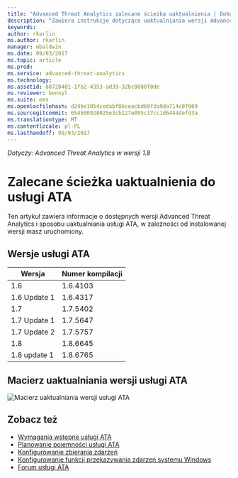 ```yaml
---
title: "Advanced Threat Analytics zalecane ścieżka uaktualnienia | Dokumentacja firmy Microsoft"
description: "Zawiera instrukcje dotyczące uaktualniania wersji Advanced Threat Analytics (ATA)."
keywords: 
author: rkarlin
ms.author: rkarlin
manager: mbaldwin
ms.date: 09/03/2017
ms.topic: article
ms.prod: 
ms.service: advanced-threat-analytics
ms.technology: 
ms.assetid: 88720401-1fb2-4353-ad39-32bc0088f0de
ms.reviewer: bennyl
ms.suite: ems
ms.openlocfilehash: d24be1054cedabf06ceacbd60f3a9da714c8f969
ms.sourcegitcommit: 654500928025e3cb127e095c17cc1d6444defd3a
ms.translationtype: MT
ms.contentlocale: pl-PL
ms.lasthandoff: 09/03/2017
---
```

*Dotyczy: Advanced Threat Analytics w wersji 1.8*

# <a name="recommended-upgrade-path-for-ata"></a>Zalecane ścieżka uaktualnienia do usługi ATA
Ten artykuł zawiera informacje o dostępnych wersji Advanced Threat Analytics i sposobu uaktualniania usługi ATA, w zależności od instalowanej wersji masz uruchomiony.


## <a name="ata-versions"></a>Wersje usługi ATA

|Wersja|Numer kompilacji|
|----|----|
|1.6|1.6.4103|
|1.6 Update 1|1.6.4317|
|1.7|1.7.5402| 
|1.7 Update 1|1.7.5647|
|1.7 Update 2|1.7.5757|
|1.8|1.8.6645|
|1.8 update 1|1.8.6765|

## <a name="ata-version-upgrade-matrix"></a>Macierz uaktualniania wersji usługi ATA

![Macierz uaktualniania wersji usługi ATA](./media/version-matrix.png)



## <a name="see-also"></a>Zobacz też
- [Wymagania wstępne usługi ATA](ata-prerequisites.md)
- [Planowanie pojemności usługi ATA](ata-capacity-planning.md)
- [Konfigurowanie zbierania zdarzeń](configure-event-collection.md)
- [Konfigurowanie funkcji przekazywania zdarzeń systemu Windows](configure-event-collection.md#configuring-windows-event-forwarding)
- [Forum usługi ATA](https://social.technet.microsoft.com/Forums/security/home?forum=mata)

